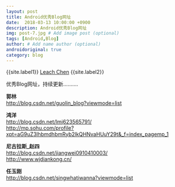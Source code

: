 ```yaml
---
layout: post
title: Android优秀Blog网址
date:  2018-03-13 10:00:00 +0900  
description: Android优秀Blog网址
img: post-7.jpg # Add image post (optional)
tags: [Android,Blog]
author: # Add name author (optional)
androidoriginal: true
category: blog
---
```


{{site.label1}} <a href="https://github.com/leach-chen/leach-chen.github.io/" target="\_blank">Leach Chen</a> {{site.label2}}

优秀Blog网址，持续更新..........

**郭林**<br>
<a href="http://blog.csdn.net/guolin_blog?viewmode=list" style="text-decoration: none;" target="\_blank" title="">http://blog.csdn.net/guolin_blog?viewmode=list</a>

**鸿洋**<br>
<a href="http://blog.csdn.net/lmj623565791/" style="text-decoration: none;" target="\_blank" title="">http://blog.csdn.net/lmj623565791/</a><br>
<a href="http://mp.sohu.com/profile?xpt=aG9uZ3lhbmdhbmRyb2lkQHNvaHUuY29t&_f=index_pagemp_1" style="text-decoration: none;" target="\_blank" title="">http://mp.sohu.com/profile?xpt=aG9uZ3lhbmdhbmRyb2lkQHNvaHUuY29t&_f=index_pagemp_1</a>

**尼古拉斯_赵四**<br>
<a href="http://blog.csdn.net/jiangwei0910410003/" style="text-decoration: none;" target="\_blank" title="">http://blog.csdn.net/jiangwei0910410003/</a><br>
<a href="http://www.wjdiankong.cn/" style="text-decoration: none;" target="\_blank" title="">http://www.wjdiankong.cn/</a>

**任玉刚**<br>
<a href="http://blog.csdn.net/singwhatiwanna?viewmode=list" style="text-decoration: none;" target="\_blank" title="">http://blog.csdn.net/singwhatiwanna?viewmode=list</a>
